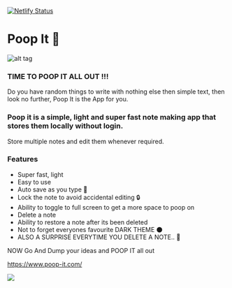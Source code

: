 [![Netlify Status](https://api.netlify.com/api/v1/badges/534ab2a3-f9c6-4772-9e33-832a524fe0ee/deploy-status)](https://app.netlify.com/sites/poop-it/deploys)

# Poop It 💩

![alt tag](https://firebasestorage.googleapis.com/v0/b/poop-it-1a51d.appspot.com/o/assets%2Fbanner.jpg?alt=media)
### TIME TO POOP IT ALL OUT !!!
Do you have random things to write with nothing else then simple text, then look no further, Poop It is the App for you.

### Poop it is a simple, light and super fast note making app that stores them locally without login.
Store multiple notes and edit them whenever required.

### Features
- Super fast, light
- Easy to use
- Auto save as you type 💾
- Lock the note to avoid accidental editing 🔒
- Ability to toggle to full screen to get a more space to poop on
- Delete a note
- Ability to restore a note after its been deleted
- Not to forget everyones favourite DARK THEME 🌑
- ALSO A SURPRISE EVERYTIME YOU DELETE A NOTE.. 💨

NOW Go And Dump your ideas and POOP IT all out

https://www.poop-it.com/

<a href="https://www.buymeacoffee.com/adilmas13"><img src="https://img.buymeacoffee.com/button-api/?text=Buy me a poop&emoji=💩&slug=adilmas13&button_colour=FFDD00&font_colour=000000&font_family=Cookie&outline_colour=000000&coffee_colour=ffffff"></a>

